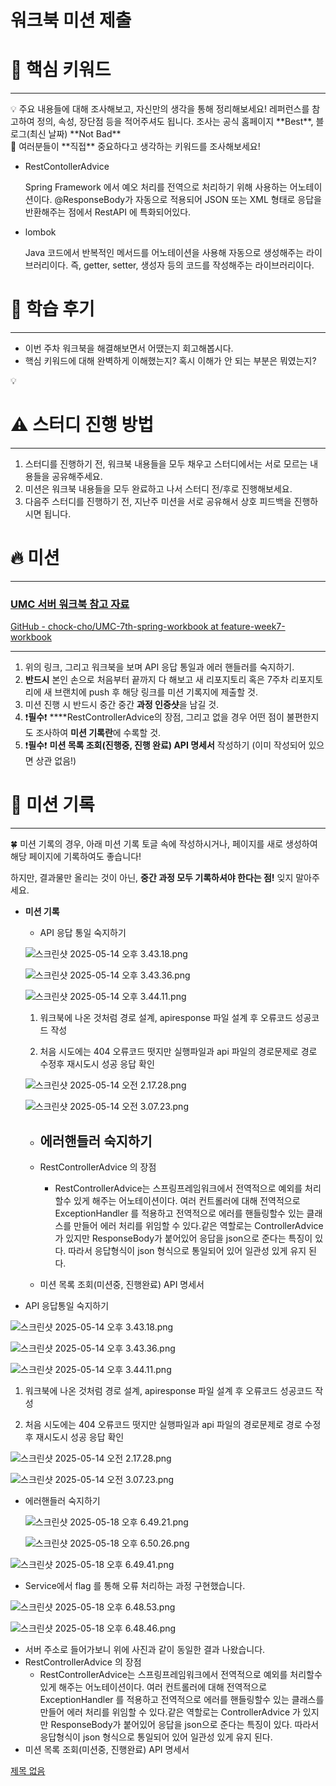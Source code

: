 # 워크북 미션 제출

# 🎯 핵심 키워드

---

<aside>
💡 주요 내용들에 대해 조사해보고, 자신만의 생각을 통해 정리해보세요!
레퍼런스를 참고하여 정의, 속성, 장단점 등을 적어주셔도 됩니다.
조사는 공식 홈페이지 **Best**, 블로그(최신 날짜) **Not Bad**

</aside>

<aside>
🤗 여러분들이 **직접** 중요하다고 생각하는 키워드를 조사해보세요!

</aside>

- RestContollerAdvice
    
    Spring Framework 에서 예오 처리를 전역으로 처리하기 위해 사용하는 어노테이션이다. @ResponseBody가 자동으로 적용되어 JSON 또는 XML 형태로 응답을 반환해주는 점에서 RestAPI 에 특화되어있다.
    
- lombok
    
    Java 코드에서 반복적인 메서드를 어노테이션을 사용해 자동으로 생성해주는 라이브러리이다. 즉, getter, setter, 생성자 등의 코드를 작성해주는 라이브러리이다.
    

# 📢 학습 후기

---

- 이번 주차 워크북을 해결해보면서 어땠는지 회고해봅시다.
- 핵심 키워드에 대해 완벽하게 이해했는지? 혹시 이해가 안 되는 부분은 뭐였는지?

<aside>
💡

</aside>

# ⚠️ 스터디 진행 방법

---

1. 스터디를 진행하기 전, 워크북 내용들을 모두 채우고 스터디에서는 서로 모르는 내용들을 공유해주세요.
2. 미션은 워크북 내용들을 모두 완료하고 나서 스터디 전/후로 진행해보세요.
3. 다음주 스터디를 진행하기 전, 지난주 미션을 서로 공유해서 상호 피드백을 진행하시면 됩니다.

# 🔥 미션

---

### [UMC 서버 워크북 참고 자료](https://github.com/CYY1007/UMC_SERVER_WORKBOOK.git)

[GitHub - chock-cho/UMC-7th-spring-workbook at feature-week7-workbook](https://github.com/chock-cho/UMC-7th-spring-workbook/tree/feature-week7-workbook)

---

1. 위의 링크, 그리고 워크북을 보며 API 응답 통일과 에러 핸들러를 숙지하기.
2. **반드시** 본인 손으로 처음부터 끝까지 다 해보고 새 리포지토리 혹은 7주차 리포지토리에 새 브랜치에 push 후 해당 링크를 미션 기록지에 제출할 것.
3. 미션 진행 시 반드시 중간 중간 **과정 인증샷**을 남길 것.
4. ❗**필수**❗ ****RestControllerAdvice의 장점, 그리고 없을 경우 어떤 점이 불편한지도 조사하여 **미션 기록란**에 수록할 것.
5. ❗**필수**❗ **미션 목록 조회(진행중, 진행 완료) API 명세서** 작성하기 (이미 작성되어 있으면 상관 없음!)

# 💪 미션 기록

---

<aside>
🍀 미션 기록의 경우, 아래 미션 기록 토글 속에 작성하시거나, 페이지를 새로 생성하여 해당 페이지에 기록하여도 좋습니다!

하지만, 결과물만 올리는 것이 아닌, **중간 과정 모두 기록하셔야 한다는 점!** 잊지 말아주세요.

</aside>

- **미션 기록**
    - API 응답 통일 숙지하기
    
    ![스크린샷 2025-05-14 오후 3.43.18.png](%E1%84%8B%E1%85%AF%E1%84%8F%E1%85%B3%E1%84%87%E1%85%AE%E1%86%A8%20%E1%84%86%E1%85%B5%E1%84%89%E1%85%A7%E1%86%AB%20%E1%84%8C%E1%85%A6%E1%84%8E%E1%85%AE%E1%86%AF%201f3bd0dd45e580fdb41ac44c64ad7cd0/%E1%84%89%E1%85%B3%E1%84%8F%E1%85%B3%E1%84%85%E1%85%B5%E1%86%AB%E1%84%89%E1%85%A3%E1%86%BA_2025-05-14_%E1%84%8B%E1%85%A9%E1%84%92%E1%85%AE_3.43.18.png)
    
    ![스크린샷 2025-05-14 오후 3.43.36.png](%E1%84%8B%E1%85%AF%E1%84%8F%E1%85%B3%E1%84%87%E1%85%AE%E1%86%A8%20%E1%84%86%E1%85%B5%E1%84%89%E1%85%A7%E1%86%AB%20%E1%84%8C%E1%85%A6%E1%84%8E%E1%85%AE%E1%86%AF%201f3bd0dd45e580fdb41ac44c64ad7cd0/%E1%84%89%E1%85%B3%E1%84%8F%E1%85%B3%E1%84%85%E1%85%B5%E1%86%AB%E1%84%89%E1%85%A3%E1%86%BA_2025-05-14_%E1%84%8B%E1%85%A9%E1%84%92%E1%85%AE_3.43.36.png)
    
    ![스크린샷 2025-05-14 오후 3.44.11.png](%E1%84%8B%E1%85%AF%E1%84%8F%E1%85%B3%E1%84%87%E1%85%AE%E1%86%A8%20%E1%84%86%E1%85%B5%E1%84%89%E1%85%A7%E1%86%AB%20%E1%84%8C%E1%85%A6%E1%84%8E%E1%85%AE%E1%86%AF%201f3bd0dd45e580fdb41ac44c64ad7cd0/%E1%84%89%E1%85%B3%E1%84%8F%E1%85%B3%E1%84%85%E1%85%B5%E1%86%AB%E1%84%89%E1%85%A3%E1%86%BA_2025-05-14_%E1%84%8B%E1%85%A9%E1%84%92%E1%85%AE_3.44.11.png)
    
    1. 워크북에 나온 것처럼 경로 설계, apiresponse 파일 설계 후 오류코드 성공코드 작성
    
    1. 처음 시도에는 404 오류코드 떳지만 실행파일과 api 파일의 경로문제로 경로 수정후 재시도시 성공 응답 확인
    
    ![스크린샷 2025-05-14 오전 2.17.28.png](%E1%84%8B%E1%85%AF%E1%84%8F%E1%85%B3%E1%84%87%E1%85%AE%E1%86%A8%20%E1%84%86%E1%85%B5%E1%84%89%E1%85%A7%E1%86%AB%20%E1%84%8C%E1%85%A6%E1%84%8E%E1%85%AE%E1%86%AF%201f3bd0dd45e580fdb41ac44c64ad7cd0/%E1%84%89%E1%85%B3%E1%84%8F%E1%85%B3%E1%84%85%E1%85%B5%E1%86%AB%E1%84%89%E1%85%A3%E1%86%BA_2025-05-14_%E1%84%8B%E1%85%A9%E1%84%8C%E1%85%A5%E1%86%AB_2.17.28.png)
    
    ![스크린샷 2025-05-14 오전 3.07.23.png](%E1%84%8B%E1%85%AF%E1%84%8F%E1%85%B3%E1%84%87%E1%85%AE%E1%86%A8%20%E1%84%86%E1%85%B5%E1%84%89%E1%85%A7%E1%86%AB%20%E1%84%8C%E1%85%A6%E1%84%8E%E1%85%AE%E1%86%AF%201f3bd0dd45e580fdb41ac44c64ad7cd0/%E1%84%89%E1%85%B3%E1%84%8F%E1%85%B3%E1%84%85%E1%85%B5%E1%86%AB%E1%84%89%E1%85%A3%E1%86%BA_2025-05-14_%E1%84%8B%E1%85%A9%E1%84%8C%E1%85%A5%E1%86%AB_3.07.23.png)
    
    - 에러핸들러 숙지하기
        - 
    
    - RestControllerAdvice 의 장점
        - RestControllerAdvice는 스프링프레임워크에서 전역적으로 예외를 처리할수 있게 해주는 어노테이션이다. 여러 컨트롤러에 대해 전역적으로 ExceptionHandler 를 적용하고 전역적으로 에러를 핸들링할수 있는 클래스를 만들어 에러 처리를 위임할 수 있다.같은 역할로는 ControllerAdvice 가 있지만 ResponseBody가 붙어있어 응답을 json으로 준다는 특징이 있다. 따라서 응답형식이 json 형식으로 통일되어 있어 일관성 있게 유지 된다.
    - 미션 목록 조회(미션중, 진행완료) API 명세서
- API 응답통일 숙지하기

![스크린샷 2025-05-14 오후 3.43.18.png](%E1%84%8B%E1%85%AF%E1%84%8F%E1%85%B3%E1%84%87%E1%85%AE%E1%86%A8%20%E1%84%86%E1%85%B5%E1%84%89%E1%85%A7%E1%86%AB%20%E1%84%8C%E1%85%A6%E1%84%8E%E1%85%AE%E1%86%AF%201f3bd0dd45e580fdb41ac44c64ad7cd0/%E1%84%89%E1%85%B3%E1%84%8F%E1%85%B3%E1%84%85%E1%85%B5%E1%86%AB%E1%84%89%E1%85%A3%E1%86%BA_2025-05-14_%E1%84%8B%E1%85%A9%E1%84%92%E1%85%AE_3.43.18.png)

![스크린샷 2025-05-14 오후 3.43.36.png](%E1%84%8B%E1%85%AF%E1%84%8F%E1%85%B3%E1%84%87%E1%85%AE%E1%86%A8%20%E1%84%86%E1%85%B5%E1%84%89%E1%85%A7%E1%86%AB%20%E1%84%8C%E1%85%A6%E1%84%8E%E1%85%AE%E1%86%AF%201f3bd0dd45e580fdb41ac44c64ad7cd0/%E1%84%89%E1%85%B3%E1%84%8F%E1%85%B3%E1%84%85%E1%85%B5%E1%86%AB%E1%84%89%E1%85%A3%E1%86%BA_2025-05-14_%E1%84%8B%E1%85%A9%E1%84%92%E1%85%AE_3.43.36.png)

![스크린샷 2025-05-14 오후 3.44.11.png](%E1%84%8B%E1%85%AF%E1%84%8F%E1%85%B3%E1%84%87%E1%85%AE%E1%86%A8%20%E1%84%86%E1%85%B5%E1%84%89%E1%85%A7%E1%86%AB%20%E1%84%8C%E1%85%A6%E1%84%8E%E1%85%AE%E1%86%AF%201f3bd0dd45e580fdb41ac44c64ad7cd0/%E1%84%89%E1%85%B3%E1%84%8F%E1%85%B3%E1%84%85%E1%85%B5%E1%86%AB%E1%84%89%E1%85%A3%E1%86%BA_2025-05-14_%E1%84%8B%E1%85%A9%E1%84%92%E1%85%AE_3.44.11.png)

1. 워크북에 나온 것처럼 경로 설계, apiresponse 파일 설계 후 오류코드 성공코드 작성

1. 처음 시도에는 404 오류코드 떳지만 실행파일과 api 파일의 경로문제로 경로 수정후 재시도시 성공 응답 확인

![스크린샷 2025-05-14 오전 2.17.28.png](%E1%84%8B%E1%85%AF%E1%84%8F%E1%85%B3%E1%84%87%E1%85%AE%E1%86%A8%20%E1%84%86%E1%85%B5%E1%84%89%E1%85%A7%E1%86%AB%20%E1%84%8C%E1%85%A6%E1%84%8E%E1%85%AE%E1%86%AF%201f3bd0dd45e580fdb41ac44c64ad7cd0/%E1%84%89%E1%85%B3%E1%84%8F%E1%85%B3%E1%84%85%E1%85%B5%E1%86%AB%E1%84%89%E1%85%A3%E1%86%BA_2025-05-14_%E1%84%8B%E1%85%A9%E1%84%8C%E1%85%A5%E1%86%AB_2.17.28.png)

![스크린샷 2025-05-14 오전 3.07.23.png](%E1%84%8B%E1%85%AF%E1%84%8F%E1%85%B3%E1%84%87%E1%85%AE%E1%86%A8%20%E1%84%86%E1%85%B5%E1%84%89%E1%85%A7%E1%86%AB%20%E1%84%8C%E1%85%A6%E1%84%8E%E1%85%AE%E1%86%AF%201f3bd0dd45e580fdb41ac44c64ad7cd0/%E1%84%89%E1%85%B3%E1%84%8F%E1%85%B3%E1%84%85%E1%85%B5%E1%86%AB%E1%84%89%E1%85%A3%E1%86%BA_2025-05-14_%E1%84%8B%E1%85%A9%E1%84%8C%E1%85%A5%E1%86%AB_3.07.23.png)

- 에러핸들러 숙지하기
    
    ![스크린샷 2025-05-18 오후 6.49.21.png](%E1%84%8B%E1%85%AF%E1%84%8F%E1%85%B3%E1%84%87%E1%85%AE%E1%86%A8%20%E1%84%86%E1%85%B5%E1%84%89%E1%85%A7%E1%86%AB%20%E1%84%8C%E1%85%A6%E1%84%8E%E1%85%AE%E1%86%AF%201f3bd0dd45e580fdb41ac44c64ad7cd0/%E1%84%89%E1%85%B3%E1%84%8F%E1%85%B3%E1%84%85%E1%85%B5%E1%86%AB%E1%84%89%E1%85%A3%E1%86%BA_2025-05-18_%E1%84%8B%E1%85%A9%E1%84%92%E1%85%AE_6.49.21.png)
    
    ![스크린샷 2025-05-18 오후 6.50.26.png](%E1%84%8B%E1%85%AF%E1%84%8F%E1%85%B3%E1%84%87%E1%85%AE%E1%86%A8%20%E1%84%86%E1%85%B5%E1%84%89%E1%85%A7%E1%86%AB%20%E1%84%8C%E1%85%A6%E1%84%8E%E1%85%AE%E1%86%AF%201f3bd0dd45e580fdb41ac44c64ad7cd0/%E1%84%89%E1%85%B3%E1%84%8F%E1%85%B3%E1%84%85%E1%85%B5%E1%86%AB%E1%84%89%E1%85%A3%E1%86%BA_2025-05-18_%E1%84%8B%E1%85%A9%E1%84%92%E1%85%AE_6.50.26.png)
    

![스크린샷 2025-05-18 오후 6.49.41.png](%E1%84%8B%E1%85%AF%E1%84%8F%E1%85%B3%E1%84%87%E1%85%AE%E1%86%A8%20%E1%84%86%E1%85%B5%E1%84%89%E1%85%A7%E1%86%AB%20%E1%84%8C%E1%85%A6%E1%84%8E%E1%85%AE%E1%86%AF%201f3bd0dd45e580fdb41ac44c64ad7cd0/%E1%84%89%E1%85%B3%E1%84%8F%E1%85%B3%E1%84%85%E1%85%B5%E1%86%AB%E1%84%89%E1%85%A3%E1%86%BA_2025-05-18_%E1%84%8B%E1%85%A9%E1%84%92%E1%85%AE_6.49.41.png)

- Service에서 flag 를 통해 오류 처리하는 과정 구현했습니다.

![스크린샷 2025-05-18 오후 6.48.53.png](%E1%84%8B%E1%85%AF%E1%84%8F%E1%85%B3%E1%84%87%E1%85%AE%E1%86%A8%20%E1%84%86%E1%85%B5%E1%84%89%E1%85%A7%E1%86%AB%20%E1%84%8C%E1%85%A6%E1%84%8E%E1%85%AE%E1%86%AF%201f3bd0dd45e580fdb41ac44c64ad7cd0/%E1%84%89%E1%85%B3%E1%84%8F%E1%85%B3%E1%84%85%E1%85%B5%E1%86%AB%E1%84%89%E1%85%A3%E1%86%BA_2025-05-18_%E1%84%8B%E1%85%A9%E1%84%92%E1%85%AE_6.48.53.png)

![스크린샷 2025-05-18 오후 6.48.46.png](%E1%84%8B%E1%85%AF%E1%84%8F%E1%85%B3%E1%84%87%E1%85%AE%E1%86%A8%20%E1%84%86%E1%85%B5%E1%84%89%E1%85%A7%E1%86%AB%20%E1%84%8C%E1%85%A6%E1%84%8E%E1%85%AE%E1%86%AF%201f3bd0dd45e580fdb41ac44c64ad7cd0/%E1%84%89%E1%85%B3%E1%84%8F%E1%85%B3%E1%84%85%E1%85%B5%E1%86%AB%E1%84%89%E1%85%A3%E1%86%BA_2025-05-18_%E1%84%8B%E1%85%A9%E1%84%92%E1%85%AE_6.48.46.png)

- 서버 주소로 들어가보니 위에 사진과 같이 동일한 결과 나왔습니다.
- RestControllerAdvice 의 장점
    - RestControllerAdvice는 스프링프레임워크에서 전역적으로 예외를 처리할수 있게 해주는 어노테이션이다. 여러 컨트롤러에 대해 전역적으로 ExceptionHandler 를 적용하고 전역적으로 에러를 핸들링할수 있는 클래스를 만들어 에러 처리를 위임할 수 있다.같은 역할로는 ControllerAdvice 가 있지만 ResponseBody가 붙어있어 응답을 json으로 준다는 특징이 있다. 따라서 응답형식이 json 형식으로 통일되어 있어 일관성 있게 유지 된다.
- 미션 목록 조회(미션중, 진행완료) API 명세서

[제목 없음](%E1%84%8B%E1%85%AF%E1%84%8F%E1%85%B3%E1%84%87%E1%85%AE%E1%86%A8%20%E1%84%86%E1%85%B5%E1%84%89%E1%85%A7%E1%86%AB%20%E1%84%8C%E1%85%A6%E1%84%8E%E1%85%AE%E1%86%AF%201f3bd0dd45e580fdb41ac44c64ad7cd0/%E1%84%8C%E1%85%A6%E1%84%86%E1%85%A9%E1%86%A8%20%E1%84%8B%E1%85%A5%E1%86%B9%E1%84%8B%E1%85%B3%E1%86%B7%201f3bd0dd45e58031b3adcef88385b91c.csv)